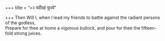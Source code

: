 +++
title = "०२ यदीदहं युधये"

+++
Then Will I, when I lead my friends to battle against the radiant persons of the godless,  
     Prepare for thee at home a vigorous bullock, and pour for thee the fifteen-fold strong juices.